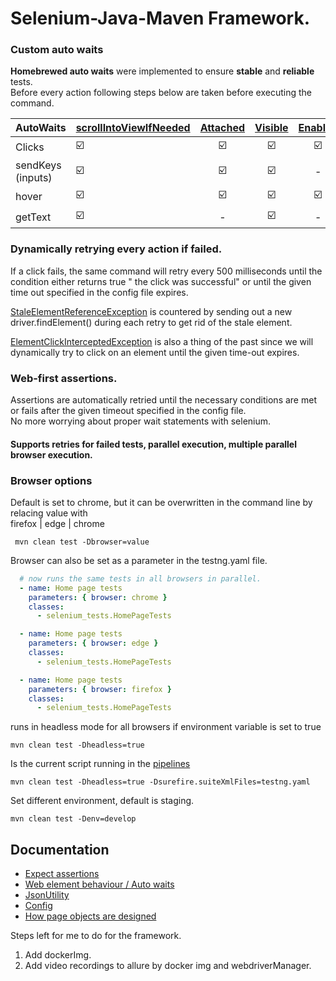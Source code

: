 # Selenium-Java-Maven Framework.


### Custom auto waits
**Homebrewed auto waits** were implemented to ensure **stable** and **reliable** tests.  
Before every action following steps below are taken before executing the command.  


| AutoWaits              | [scrollIntoViewIfNeeded]() | [Attached](https://developer.mozilla.org/en-US/docs/Web/API/Node/isConnected) |    [Visible](https://www.selenium.dev/documentation/webdriver/elements/information/#is-displayed)     | [Enabled](https://www.selenium.dev/documentation/webdriver/elements/information/#is-enabled) | [Focus](https://developer.mozilla.org/en-US/docs/Web/API/HTMLElement/focus) | 
|:-----------------------|----------------------------|:-----------------------------------------------------------------------------:|:------------------:|:--------------------------------------------------------------------------------------------:|-----------|
| Clicks                 |      :ballot_box_with_check:	 |                            :ballot_box_with_check:                            | :ballot_box_with_check: |                                   :ballot_box_with_check:                                    |           |
| sendKeys (inputs)      |      :ballot_box_with_check:	 |                            :ballot_box_with_check:                            | :ballot_box_with_check: |                                              -                                               |     :ballot_box_with_check:       |
| hover                  |      :ballot_box_with_check:	 |                            :ballot_box_with_check:                            | :ballot_box_with_check: |                                   :ballot_box_with_check:                                    |           |
| getText                |      :ballot_box_with_check:	 |                                       -                                       | :ballot_box_with_check: |                                              -                                               |           |

### Dynamically retrying every action if failed.
If a click fails, the same command will retry every 500 milliseconds until the condition either returns true " the click was successful" or until the given time out specified in the config file expires.

[StaleElementReferenceException](https://www.selenium.dev/selenium/docs/api/java/org/openqa/selenium/StaleElementReferenceException.html) is countered by sending out a new driver.findElement() during each retry to get rid of the stale element.

[ElementClickInterceptedException](https://www.selenium.dev/selenium/docs/api/java/org/openqa/selenium/ElementClickInterceptedException.html) is also a thing of the past since we will dynamically try to click on an element until the given time-out expires.

### Web-first assertions.
Assertions are automatically retried until the necessary conditions are met or fails after the given timeout specified in the config file.  
No more worrying about proper wait statements with selenium.

#### Supports retries for failed tests, parallel execution, multiple parallel browser execution.

### Browser options
Default is set to chrome, but it can be overwritten in the command line by relacing value with  
firefox | edge | chrome
````shell
 mvn clean test -Dbrowser=value
````
Browser can also be set as a parameter in the testng.yaml file.
```yaml
  # now runs the same tests in all browsers in parallel.
  - name: Home page tests
    parameters: { browser: chrome }
    classes:
      - selenium_tests.HomePageTests

  - name: Home page tests
    parameters: { browser: edge }
    classes:
      - selenium_tests.HomePageTests

  - name: Home page tests
    parameters: { browser: firefox }
    classes:
      - selenium_tests.HomePageTests
```
runs in headless mode for all browsers if environment variable is set to true
````shell
mvn clean test -Dheadless=true
````
Is the current script running in the [pipelines](https://github.com/oscargforce/Selenium-Java-Framework/actions)
````shell
mvn clean test -Dheadless=true -Dsurefire.suiteXmlFiles=testng.yaml
````

Set different environment, default is staging.
````shell
mvn clean test -Denv=develop
````

## Documentation
 - [Expect assertions](https://github.com/oscargforce/Selenium-Java-Framework/blob/main/documentation/Expect.md)
 - [Web element behaviour / Auto waits](https://github.com/oscargforce/Selenium-Java-Framework/blob/main/documentation/WebElementBehaviour.md)
 - [JsonUtility]()
 - [Config]()
 - [How page objects are designed]()

Steps left for me to do for the framework.

1. Add dockerImg.
2. Add video recordings to allure by docker img and webdriverManager.


